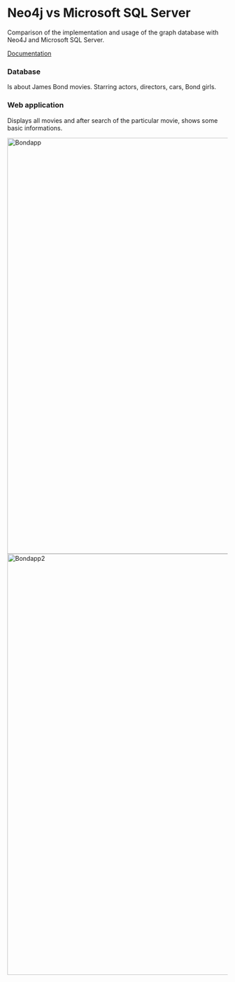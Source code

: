 # Neo4j vs Microsoft SQL Server

Comparison of the implementation and usage of the graph database with Neo4J and Microsoft SQL Server.

[Documentation](https://github.com/agatak99/Neo4J-vs-MicrosoftSQLServer/blob/master/Documentation.pdf_)

### Database

Is about James Bond movies. Starring actors, directors, cars, Bond girls.

### Web application

Displays all movies and after search of the particular movie, shows some basic informations.

<img width="948" alt="Bondapp" src="https://user-images.githubusercontent.com/58556676/81391033-bcbf8000-911c-11ea-8ea4-1e2c674bd659.png">

<img width="960" alt="Bondapp2" src="https://user-images.githubusercontent.com/58556676/81391107-d2cd4080-911c-11ea-9fbb-a1254eb8ed6e.png">
